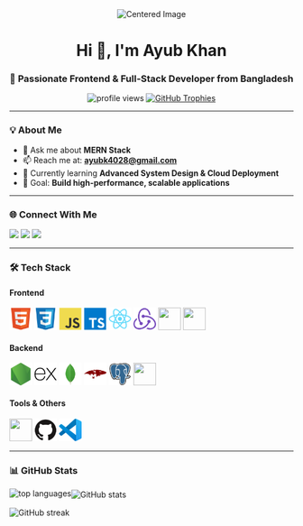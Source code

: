 <div align="center">
    <img src="https://t4.ftcdn.net/jpg/03/13/40/45/360_F_313404541_e9YZ3pht6oEEkMXuhxTboqXA2B2ShNnC.jpg" alt="Centered Image">
</div>

<h1 align="center">Hi 👋, I'm Ayub Khan</h1>
<h3 align="center">🚀 Passionate Frontend & Full-Stack Developer from Bangladesh</h3>

<p align="center">
    <img src="https://komarev.com/ghpvc/?username=ayub40&label=Profile%20Views&color=0e75b6&style=flat" alt="profile views" />
    <a href="https://github.com/ryo-ma/github-profile-trophy">
        <img src="https://github-profile-trophy.vercel.app/?username=ayub40&theme=onedark&margin-w=10&margin-h=10" alt="GitHub Trophies" />
    </a>
</p>

---

### 💡 About Me  
- 💬 Ask me about **MERN Stack**  
- 📫 Reach me at: **ayubk4028@gmail.com**  
- 🌱 Currently learning **Advanced System Design & Cloud Deployment**  
- 🎯 Goal: **Build high-performance, scalable applications**  

---

### 🌐 Connect With Me  
<p align="left">
    <a href="mailto:ayubk4028@gmail.com"><img src="https://img.shields.io/badge/Gmail-D14836?style=for-the-badge&logo=gmail&logoColor=white" /></a>
    <a href="https://www.linkedin.com/in/ayub-khan-dev/"><img src="https://img.shields.io/badge/LinkedIn-0077B5?style=for-the-badge&logo=linkedin&logoColor=white" /></a>
    <a href="https://github.com/ayub40"><img src="https://img.shields.io/badge/GitHub-171515?style=for-the-badge&logo=github&logoColor=white" /></a>
</p>

---

### 🛠️ Tech Stack  

#### **Frontend**
<p>
    <img src="https://raw.githubusercontent.com/devicons/devicon/master/icons/html5/html5-original.svg" width="40" height="40" />
    <img src="https://raw.githubusercontent.com/devicons/devicon/master/icons/css3/css3-original.svg" width="40" height="40" />
    <img src="https://raw.githubusercontent.com/devicons/devicon/master/icons/javascript/javascript-original.svg" width="40" height="40" />
    <img src="https://raw.githubusercontent.com/devicons/devicon/master/icons/typescript/typescript-original.svg" width="40" height="40" />
    <img src="https://raw.githubusercontent.com/devicons/devicon/master/icons/react/react-original.svg" width="40" height="40" />
    <img src="https://raw.githubusercontent.com/devicons/devicon/master/icons/redux/redux-original.svg" width="40" height="40" />
    <img src="https://www.vectorlogo.zone/logos/tailwindcss/tailwindcss-icon.svg" width="40" height="40" />
    <img src="https://www.vectorlogo.zone/logos/figma/figma-icon.svg" width="40" height="40" />
</p>

#### **Backend**
<p>
    <img src="https://raw.githubusercontent.com/devicons/devicon/master/icons/nodejs/nodejs-original.svg" width="40" height="40" />
    <img src="https://raw.githubusercontent.com/devicons/devicon/master/icons/express/express-original.svg" width="40" height="40" />
    <img src="https://raw.githubusercontent.com/devicons/devicon/master/icons/mongodb/mongodb-original.svg" width="40" height="40" />
    <img src="https://raw.githubusercontent.com/devicons/devicon/master/icons/mongoose/mongoose-original.svg" width="40" height="40" />
    <img src="https://raw.githubusercontent.com/devicons/devicon/master/icons/postgresql/postgresql-original.svg" width="40" height="40" />
    <img src="https://www.vectorlogo.zone/logos/firebase/firebase-icon.svg" width="40" height="40" />
</p>

#### **Tools & Others**
<p>
    <img src="https://www.vectorlogo.zone/logos/git-scm/git-scm-icon.svg" width="40" height="40" />
    <img src="https://raw.githubusercontent.com/devicons/devicon/master/icons/github/github-original.svg" width="40" height="40" />
    <img src="https://raw.githubusercontent.com/devicons/devicon/master/icons/vscode/vscode-original.svg" width="40" height="40" />
</p>

---

### 📊 GitHub Stats  
<p>
    <img align="left" src="https://github-readme-stats.vercel.app/api/top-langs?username=ayub40&show_icons=true&locale=en&layout=compact&theme=tokyonight" alt="top languages" />
</p>

<p>
    <img align="center" src="https://github-readme-stats.vercel.app/api?username=ayub40&show_icons=true&locale=en&theme=tokyonight" alt="GitHub stats" />
</p>

<p>
    <img align="center" src="https://github-readme-streak-stats.herokuapp.com/?user=ayub40&theme=tokyonight" alt="GitHub streak" />
</p>
